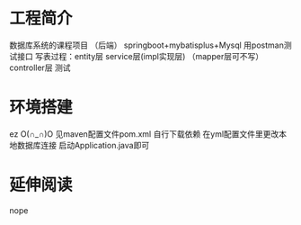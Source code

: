 # 工程简介
数据库系统的课程项目
（后端）
springboot+mybatisplus+Mysql
用postman测试接口
写表过程：entity层 service层(impl实现层)  （mapper层可不写）  controller层   测试
# 环境搭建
ez   O(∩_∩)O   见maven配置文件pom.xml  自行下载依赖
在yml配置文件里更改本地数据库连接 启动Application.java即可
# 延伸阅读
nope
